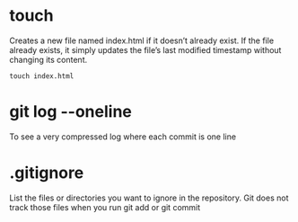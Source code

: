 # touch

Creates a new file named index.html if it doesn’t already exist. If the file already exists, it simply updates the file’s last modified timestamp without changing its content.

```
touch index.html
```

# git log --oneline

To see a very compressed log where each commit is one line

# .gitignore

List the files or directories you want to ignore in the repository. Git does not track those files when you run git add or git commit
